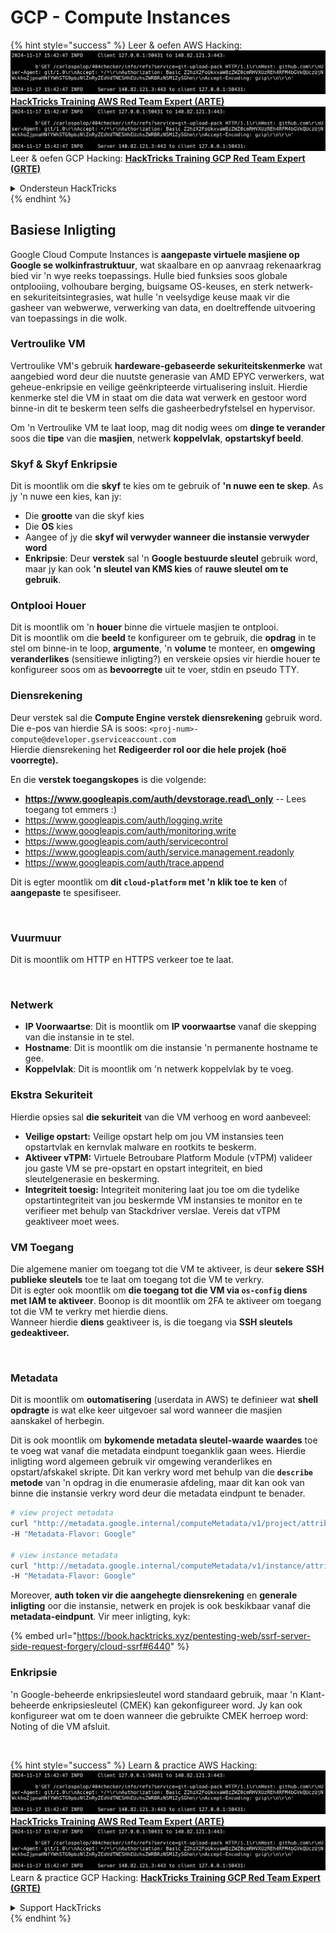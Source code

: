 # GCP - Compute Instances

{% hint style="success" %}
Leer & oefen AWS Hacking:<img src="../../../../.gitbook/assets/image (1).png" alt="" data-size="line">[**HackTricks Training AWS Red Team Expert (ARTE)**](https://training.hacktricks.xyz/courses/arte)<img src="../../../../.gitbook/assets/image (1).png" alt="" data-size="line">\
Leer & oefen GCP Hacking: <img src="../../../../.gitbook/assets/image (2).png" alt="" data-size="line">[**HackTricks Training GCP Red Team Expert (GRTE)**<img src="../../../../.gitbook/assets/image (2).png" alt="" data-size="line">](https://training.hacktricks.xyz/courses/grte)

<details>

<summary>Ondersteun HackTricks</summary>

* Kyk na die [**subskripsie planne**](https://github.com/sponsors/carlospolop)!
* **Sluit aan by die** 💬 [**Discord groep**](https://discord.gg/hRep4RUj7f) of die [**telegram groep**](https://t.me/peass) of **volg** ons op **Twitter** 🐦 [**@hacktricks\_live**](https://twitter.com/hacktricks\_live)**.**
* **Deel hacking truuks deur PR's in te dien na die** [**HackTricks**](https://github.com/carlospolop/hacktricks) en [**HackTricks Cloud**](https://github.com/carlospolop/hacktricks-cloud) github repos.

</details>
{% endhint %}

## Basiese Inligting

Google Cloud Compute Instances is **aangepaste virtuele masjiene op Google se wolkinfrastruktuur**, wat skaalbare en op aanvraag rekenaarkrag bied vir 'n wye reeks toepassings. Hulle bied funksies soos globale ontplooiing, volhoubare berging, buigsame OS-keuses, en sterk netwerk- en sekuriteitsintegrasies, wat hulle 'n veelsydige keuse maak vir die gasheer van webwerwe, verwerking van data, en doeltreffende uitvoering van toepassings in die wolk.

### Vertroulike VM

Vertroulike VM's gebruik **hardeware-gebaseerde sekuriteitskenmerke** wat aangebied word deur die nuutste generasie van AMD EPYC verwerkers, wat geheue-enkripsie en veilige geënkripteerde virtualisering insluit. Hierdie kenmerke stel die VM in staat om die data wat verwerk en gestoor word binne-in dit te beskerm teen selfs die gasheerbedryfstelsel en hypervisor.

Om 'n Vertroulike VM te laat loop, mag dit nodig wees om **dinge te verander** soos die **tipe** van die **masjien**, netwerk **koppelvlak**, **opstartskyf beeld**.

### Skyf & Skyf Enkripsie

Dit is moontlik om die **skyf** te kies om te gebruik of **'n nuwe een te skep**. As jy 'n nuwe een kies, kan jy:

* Die **grootte** van die skyf kies
* Die **OS** kies
* Aangee of jy die **skyf wil verwyder wanneer die instansie verwyder word**
* **Enkripsie**: Deur **verstek** sal 'n **Google bestuurde sleutel** gebruik word, maar jy kan ook **'n sleutel van KMS kies** of **rauwe sleutel om te gebruik**.

### Ontplooi Houer

Dit is moontlik om 'n **houer** binne die virtuele masjien te ontplooi.\
Dit is moontlik om die **beeld** te konfigureer om te gebruik, die **opdrag** in te stel om binne-in te loop, **argumente**, 'n **volume** te monteer, en **omgewing veranderlikes** (sensitiewe inligting?) en verskeie opsies vir hierdie houer te konfigureer soos om as **bevoorregte** uit te voer, stdin en pseudo TTY.

### Diensrekening

Deur verstek sal die **Compute Engine verstek diensrekening** gebruik word. Die e-pos van hierdie SA is soos: `<proj-num>-compute@developer.gserviceaccount.com`\
Hierdie diensrekening het **Redigeerder rol oor die hele projek (hoë voorregte).**

En die **verstek toegangskopes** is die volgende:

* **https://www.googleapis.com/auth/devstorage.read\_only** -- Lees toegang tot emmers :)
* https://www.googleapis.com/auth/logging.write
* https://www.googleapis.com/auth/monitoring.write
* https://www.googleapis.com/auth/servicecontrol
* https://www.googleapis.com/auth/service.management.readonly
* https://www.googleapis.com/auth/trace.append

Dit is egter moontlik om **dit `cloud-platform` met 'n klik toe te ken** of **aangepaste** te spesifiseer.

<figure><img src="../../../../.gitbook/assets/image (327).png" alt=""><figcaption></figcaption></figure>

### Vuurmuur

Dit is moontlik om HTTP en HTTPS verkeer toe te laat.

<figure><img src="../../../../.gitbook/assets/image (326).png" alt=""><figcaption></figcaption></figure>

### Netwerk

* **IP Voorwaartse**: Dit is moontlik om **IP voorwaartse** vanaf die skepping van die instansie in te stel.
* **Hostname**: Dit is moontlik om die instansie 'n permanente hostname te gee.
* **Koppelvlak**: Dit is moontlik om 'n netwerk koppelvlak by te voeg.

### Ekstra Sekuriteit

Hierdie opsies sal **die sekuriteit** van die VM verhoog en word aanbeveel:

* **Veilige opstart:** Veilige opstart help om jou VM instansies teen opstartvlak en kernvlak malware en rootkits te beskerm.
* **Aktiveer vTPM:** Virtuele Betroubare Platform Module (vTPM) valideer jou gaste VM se pre-opstart en opstart integriteit, en bied sleutelgenerasie en beskerming.
* **Integriteit toesig:** Integriteit monitering laat jou toe om die tydelike opstartintegriteit van jou beskermde VM instansies te monitor en te verifieer met behulp van Stackdriver verslae. Vereis dat vTPM geaktiveer moet wees.

### VM Toegang

Die algemene manier om toegang tot die VM te aktiveer, is deur **sekere SSH publieke sleutels** toe te laat om toegang tot die VM te verkry.\
Dit is egter ook moontlik om **die toegang tot die VM via `os-config` diens met IAM te aktiveer**. Boonop is dit moontlik om 2FA te aktiveer om toegang tot die VM te verkry met hierdie diens.\
Wanneer hierdie **diens** geaktiveer is, is die toegang via **SSH sleutels gedeaktiveer.**

<figure><img src="../../../../.gitbook/assets/image (328).png" alt=""><figcaption></figcaption></figure>

### Metadata

Dit is moontlik om **outomatisering** (userdata in AWS) te definieer wat **shell opdragte** is wat elke keer uitgevoer sal word wanneer die masjien aanskakel of herbegin.

Dit is ook moontlik om **bykomende metadata sleutel-waarde waardes** toe te voeg wat vanaf die metadata eindpunt toeganklik gaan wees. Hierdie inligting word algemeen gebruik vir omgewing veranderlikes en opstart/afskakel skripte. Dit kan verkry word met behulp van die **`describe` metode** van 'n opdrag in die enumerasie afdeling, maar dit kan ook van binne die instansie verkry word deur die metadata eindpunt te benader.
```bash
# view project metadata
curl "http://metadata.google.internal/computeMetadata/v1/project/attributes/?recursive=true&alt=text" \
-H "Metadata-Flavor: Google"

# view instance metadata
curl "http://metadata.google.internal/computeMetadata/v1/instance/attributes/?recursive=true&alt=text" \
-H "Metadata-Flavor: Google"
```
Moreover, **auth token vir die aangehegte diensrekening** en **generale inligting** oor die instansie, netwerk en projek is ook beskikbaar vanaf die **metadata-eindpunt**. Vir meer inligting, kyk:

{% embed url="https://book.hacktricks.xyz/pentesting-web/ssrf-server-side-request-forgery/cloud-ssrf#6440" %}

### Enkripsie

'n Google-beheerde enkripsiesleutel word standaard gebruik, maar 'n Klant-beheerde enkripsiesleutel (CMEK) kan gekonfigureer word. Jy kan ook konfigureer wat om te doen wanneer die gebruikte CMEK herroep word: Noting of die VM afsluit.

<figure><img src="../../../../.gitbook/assets/image (329).png" alt=""><figcaption></figcaption></figure>

{% hint style="success" %}
Learn & practice AWS Hacking:<img src="../../../../.gitbook/assets/image (1).png" alt="" data-size="line">[**HackTricks Training AWS Red Team Expert (ARTE)**](https://training.hacktricks.xyz/courses/arte)<img src="../../../../.gitbook/assets/image (1).png" alt="" data-size="line">\
Learn & practice GCP Hacking: <img src="../../../../.gitbook/assets/image (2).png" alt="" data-size="line">[**HackTricks Training GCP Red Team Expert (GRTE)**<img src="../../../../.gitbook/assets/image (2).png" alt="" data-size="line">](https://training.hacktricks.xyz/courses/grte)

<details>

<summary>Support HackTricks</summary>

* Check the [**subscription plans**](https://github.com/sponsors/carlospolop)!
* **Join the** 💬 [**Discord group**](https://discord.gg/hRep4RUj7f) or the [**telegram group**](https://t.me/peass) or **follow** us on **Twitter** 🐦 [**@hacktricks\_live**](https://twitter.com/hacktricks\_live)**.**
* **Share hacking tricks by submitting PRs to the** [**HackTricks**](https://github.com/carlospolop/hacktricks) and [**HackTricks Cloud**](https://github.com/carlospolop/hacktricks-cloud) github repos.

</details>
{% endhint %}
